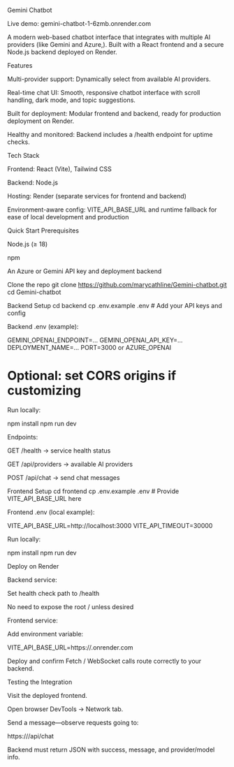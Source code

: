 Gemini Chatbot

Live demo: gemini-chatbot-1-6zmb.onrender.com

A modern web-based chatbot interface that integrates with multiple AI providers (like Gemini and  Azure,). Built with a React frontend and a secure Node.js backend deployed on Render.

Features

Multi-provider support: Dynamically select from available AI providers.

Real-time chat UI: Smooth, responsive chatbot interface with scroll handling, dark mode, and topic suggestions.

Built for deployment: Modular frontend and backend, ready for production deployment on Render.

Healthy and monitored: Backend includes a /health endpoint for uptime checks.

Tech Stack

Frontend: React (Vite), Tailwind CSS

Backend: Node.js 

Hosting: Render (separate services for frontend and backend)

Environment-aware config: VITE_API_BASE_URL and runtime fallback for ease of local development and production

Quick Start
Prerequisites

Node.js (≥ 18)

npm 

An Azure or Gemini API key and deployment backend

Clone the repo
git clone https://github.com/marycathline/Gemini-chatbot.git
cd Gemini-chatbot

Backend Setup
cd backend
cp .env.example .env  # Add your API keys and config


Backend .env (example):

GEMINI_OPENAI_ENDPOINT=...
GEMINI_OPENAI_API_KEY=...
DEPLOYMENT_NAME=...
PORT=3000
or AZURE_OPENAI
# Optional: set CORS origins if customizing


Run locally:

npm install
npm run dev


Endpoints:

GET /health → service health status

GET /api/providers → available AI providers

POST /api/chat → send chat messages

Frontend Setup
cd frontend
cp .env.example .env  # Provide VITE_API_BASE_URL here


Frontend .env (local example):

VITE_API_BASE_URL=http://localhost:3000
VITE_API_TIMEOUT=30000


Run locally:

npm install
npm run dev

Deploy on Render

Backend service:

Set health check path to /health

No need to expose the root / unless desired

Frontend service:

Add environment variable:

VITE_API_BASE_URL=https://<your-backend-service>.onrender.com


Deploy and confirm Fetch / WebSocket calls route correctly to your backend.

Testing the Integration

Visit the deployed frontend.

Open browser DevTools → Network tab.

Send a message—observe requests going to:

https://<your-backend-service>/api/chat


Backend must return JSON with success, message, and provider/model info.


